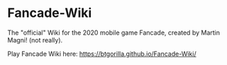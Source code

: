 # Fancade-Wiki
The "official" Wiki for the 2020 mobile game Fancade, created by Martin Magni! (not really).

Play Fancade Wiki here: https://btgorilla.github.io/Fancade-Wiki/
